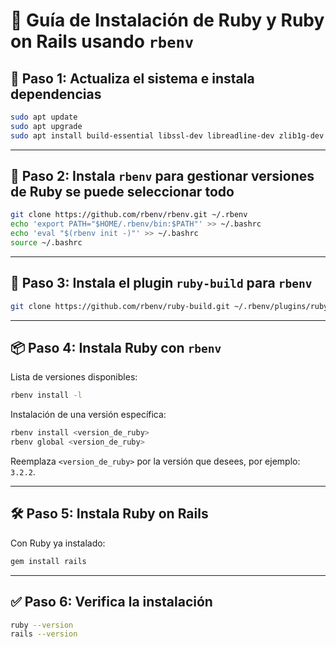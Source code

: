 # 🚀 Guía de Instalación de Ruby y Ruby on Rails usando `rbenv`

## 🧱 Paso 1: Actualiza el sistema e instala dependencias

```bash
sudo apt update
sudo apt upgrade
sudo apt install build-essential libssl-dev libreadline-dev zlib1g-dev
```

---

## 💎 Paso 2: Instala `rbenv` para gestionar versiones de Ruby se puede seleccionar todo

```bash
git clone https://github.com/rbenv/rbenv.git ~/.rbenv
echo 'export PATH="$HOME/.rbenv/bin:$PATH"' >> ~/.bashrc
echo 'eval "$(rbenv init -)"' >> ~/.bashrc
source ~/.bashrc
```

---

## 🔌 Paso 3: Instala el plugin `ruby-build` para `rbenv`

```bash
git clone https://github.com/rbenv/ruby-build.git ~/.rbenv/plugins/ruby-build
```

---

## 📦 Paso 4: Instala Ruby con `rbenv`

Lista de versiones disponibles:

```bash
rbenv install -l
```

Instalación de una versión específica:

```bash
rbenv install <version_de_ruby>
rbenv global <version_de_ruby>
```

Reemplaza `<version_de_ruby>` por la versión que desees, por ejemplo: `3.2.2`.

---

## 🛠️ Paso 5: Instala Ruby on Rails

Con Ruby ya instalado:

```bash
gem install rails
```

---

## ✅ Paso 6: Verifica la instalación

```bash
ruby --version
rails --version
```
